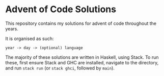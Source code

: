 # Advent of Code Solutions

This repository contains my solutions for advent of code throughout the years. 

It is organised as such:

```
year -> day -> (optional) language
```

The majority of these solutions are written in Haskell, using Stack. To run these, first ensure Stack and GHC are installed, navigate to the directory, and run `stack run` (or `stack ghci`, followed by `main`).
